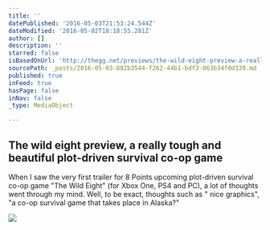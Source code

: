 ```yaml
---
title: ''
datePublished: '2016-05-03T21:53:24.544Z'
dateModified: '2016-05-02T18:18:55.281Z'
author: []
description: ''
starred: false
isBasedOnUrl: 'http://thegg.net/previews/the-wild-eight-preview-a-really-tough-and-beautiful-plot-driven-survival-co-op-game/'
sourcePath: _posts/2016-05-03-882b3544-f262-44b1-bdf3-863b34f0d339.md
published: true
inFeed: true
hasPage: false
inNav: false
_type: MediaObject

---
```

<article style=""><h1>The wild eight preview, a really tough and beautiful plot-driven survival co-op game</h1><p>When I saw the very first trailer for 8 Points upcoming plot-driven survival co-op game "The Wild Eight" (for Xbox One, PS4 and PC), a lot of thoughts went through my mind. Well, to be exact, thoughts such as " nice graphics", "a co-op survival game that takes place in Alaska?"</p><img src="http://thegg.net/wp-content/uploads/2016/04/the-wild-eight-preview-header.jpg" /></article>